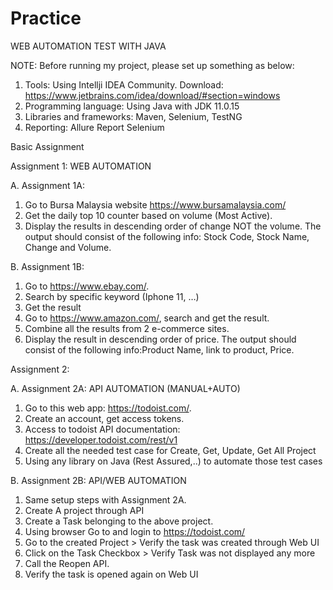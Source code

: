 # Practice
WEB AUTOMATION TEST WITH JAVA

NOTE: Before running my project, please set up something as below:
1. Tools: Using Intellji IDEA Community. Download: https://www.jetbrains.com/idea/download/#section=windows
2. Programming language: Using Java with JDK 11.0.15
3. Libraries and frameworks: Maven, Selenium, TestNG
4. Reporting: Allure Report Selenium

Basic Assignment

Assignment 1: WEB AUTOMATION

A. Assignment 1A: 
1. Go to Bursa Malaysia website https://www.bursamalaysia.com/
2. Get the daily top 10 counter based on volume (Most Active).  
3. Display the results in descending order of change NOT the volume. The output should consist of the following info: Stock Code, Stock Name, Change and Volume.

B. Assignment 1B: 
1. Go to https://www.ebay.com/. 
2. Search by specific keyword (Iphone 11, …)
3. Get the result
4. Go to https://www.amazon.com/, search and get the result.
5. Combine all the results from 2 e-commerce sites. 
6. Display the result in descending order of price. The output should consist of the following info:Product Name, link to product, Price.

Assignment 2:

A. Assignment 2A: API AUTOMATION (MANUAL+AUTO)
1. Go to this web app: https://todoist.com/. 
2. Create an account, get access tokens.
3. Access to todoist API documentation:  https://developer.todoist.com/rest/v1 
4. Create all the needed test case for Create, Get, Update, Get All Project
5. Using any library on Java (Rest Assured,..) to automate those test cases

B. Assignment 2B: API/WEB AUTOMATION
1. Same setup steps with Assignment 2A. 
2. Create A project through API
3. Create a Task belonging to the above project.
4. Using browser Go to and login to https://todoist.com/  
5. Go to the created Project > Verify the task was created through Web UI
6. Click on the Task Checkbox > Verify Task was not displayed any more
7. Call the Reopen API. 
8. Verify the task is opened again on Web UI




